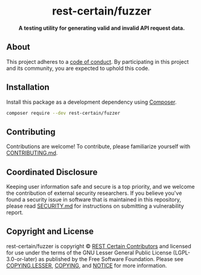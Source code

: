 <h1 align="center">rest-certain/fuzzer</h1>

<p align="center">
    <strong>A testing utility for generating valid and invalid API request data.</strong>
</p>

<!--
TODO: Make sure the following URLs are correct and working for your project.
      Then, remove these comments to display the badges, giving users a quick
      overview of your package.

<p align="center">
    <a href="https://github.com/rest-certain/fuzzer"><img src="https://img.shields.io/badge/source-rest--certain/fuzzer-blue.svg?style=flat-square" alt="Source Code"></a>
    <a href="https://packagist.org/packages/rest-certain/fuzzer"><img src="https://img.shields.io/packagist/v/rest-certain/fuzzer.svg?style=flat-square&label=release" alt="Download Package"></a>
    <a href="https://php.net"><img src="https://img.shields.io/packagist/php-v/rest-certain/fuzzer.svg?style=flat-square&colorB=%238892BF" alt="PHP Programming Language"></a>
    <a href="https://github.com/rest-certain/fuzzer/blob/main/LICENSE"><img src="https://img.shields.io/packagist/l/rest-certain/fuzzer.svg?style=flat-square&colorB=darkcyan" alt="Read License"></a>
    <a href="https://github.com/rest-certain/fuzzer/actions/workflows/continuous-integration.yml"><img src="https://img.shields.io/github/actions/workflow/status/rest-certain/fuzzer/continuous-integration.yml?branch=main&style=flat-square&logo=github" alt="Build Status"></a>
    <a href="https://codecov.io/gh/rest-certain/fuzzer"><img src="https://img.shields.io/codecov/c/gh/rest-certain/fuzzer?label=codecov&logo=codecov&style=flat-square" alt="Codecov Code Coverage"></a>
</p>
-->

## About

<!--
TODO: Use this space to provide more details about your package. Try to be
      concise. This is the introduction to your package. Let others know what
      your package does and how it can help them build applications.
-->

This project adheres to a [code of conduct](CODE_OF_CONDUCT.md).
By participating in this project and its community, you are expected to
uphold this code.

## Installation

Install this package as a development dependency using [Composer](https://getcomposer.org).

``` bash
composer require --dev rest-certain/fuzzer
```

<!--
## Usage

Provide a brief description or short example of how to use this library.
If you need to provide more detailed examples, use the `docs/` directory
and provide a link here to the documentation.

``` php
use RestCertain\Fuzzer\Example;

$example = new Example();
echo $example->greet('fellow human');
```
-->

## Contributing

Contributions are welcome! To contribute, please familiarize yourself with
[CONTRIBUTING.md](CONTRIBUTING.md).

## Coordinated Disclosure

Keeping user information safe and secure is a top priority, and we welcome the
contribution of external security researchers. If you believe you've found a
security issue in software that is maintained in this repository, please read
[SECURITY.md](SECURITY.md) for instructions on submitting a vulnerability report.

## Copyright and License

rest-certain/fuzzer is copyright © [REST Certain Contributors](https://rest-certain.dev)
and licensed for use under the terms of the GNU Lesser General Public License
(LGPL-3.0-or-later) as published by the Free Software Foundation. Please see
[COPYING.LESSER](COPYING.LESSER), [COPYING](COPYING), and [NOTICE](NOTICE) for
more information.


